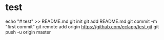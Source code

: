 # test
 echo "# test" >> README.md
git init
git add README.md
git commit -m "first commit"
git remote add origin https://github.com/eclapp/test.git
git push -u origin master
